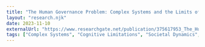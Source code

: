 ```yaml
---
title: "The Human Governance Problem: Complex Systems and the Limits of Human Cognition"
layout: "research.njk"
date: 2023-11-10
externalUrl: "https://www.researchgate.net/publication/375617953_The_Human_Governance_Problem_Complex_Systems_and_the_Limits_of_Human_Cognition"
tags: ["Complex Systems", "Cognitive Limitations", "Societal Dynamics", "Paradox", "AI System Manipulation"]
---
```

